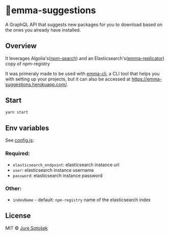 # 🎯emma-suggestions

A GraphQL API that suggests new packages for you to download based on the ones you already have installed.

## Overview

It leverages Algolia's([npm-search](https://github.com/algolia/npm-search)) and an Elasticsearch's([emma-replicator](https://github.com/JureSotosek/emma-replicator)) copy of npm-registry

It was primeraly made to be used with [emma-cli](https://github.com/Maticzav/emma-cli), a CLI tool that helps you with setting up your projects, but it can also be accessed at https://emma-suggestions.herokuapp.com/.

## Start

```sh
yarn start
```

## Env variables

See [config.js](./config.js):

### Required:
- `elasticsearch_endpoint`: elasticsearch instance url
- `user`: elasticsearch instance username
- `password`: elasticsearch instance password

### Other:
- `indexName` - default: `npm-registry` name of the elasticsearch index

## License

MIT © [Jure Sotošek](https://github.com/juresotosek)
